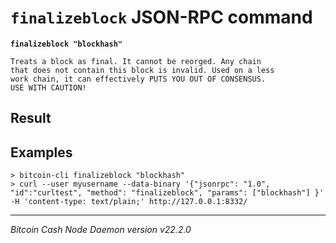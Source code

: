 `finalizeblock` JSON-RPC command
================================

**`finalizeblock "blockhash"`**

```
Treats a block as final. It cannot be reorged. Any chain
that does not contain this block is invalid. Used on a less
work chain, it can effectively PUTS YOU OUT OF CONSENSUS.
USE WITH CAUTION!
```

Result
------

Examples
--------

```
> bitcoin-cli finalizeblock "blockhash"
> curl --user myusername --data-binary '{"jsonrpc": "1.0", "id":"curltest", "method": "finalizeblock", "params": ["blockhash"] }' -H 'content-type: text/plain;' http://127.0.0.1:8332/
```

***

*Bitcoin Cash Node Daemon version v22.2.0*
